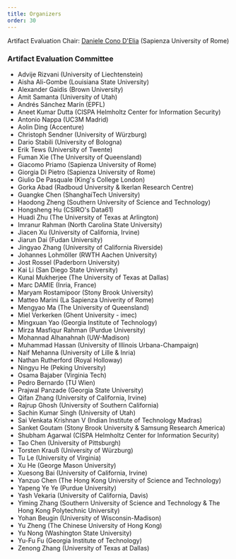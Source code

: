 ```yaml
---
title: Organizers
order: 30
---
```


Artifact Evaluation Chair: [Daniele Cono D'Elia](https://www.diag.uniroma1.it/~delia/) (Sapienza University of Rome)

### Artifact Evaluation Committee

* Advije Rizvani (University of Liechtenstein)
* Aisha Ali-Gombe  (Louisiana State University)
* Alexander Gaidis (Brown University)
* Amit Samanta (University of Utah)
* Andrés Sánchez Marín  (EPFL)
* Aneet Kumar Dutta (CISPA Helmholtz Center for Information Security)
* Antonio Nappa (UC3M Madrid)
* Aolin Ding (Accenture)
* Christoph Sendner (University of Würzburg)
* Dario Stabili (University of Bologna)
* Erik Tews (University of Twente)
* Fuman Xie (The University of Queensland)
* Giacomo Priamo (Sapienza University of Rome)
* Giorgia Di Pietro (Sapienza University of Rome)
* Giulio De Pasquale (King's College London)
* Gorka Abad (Radboud University & Ikerlan Research Centre)
* Guangke Chen (ShanghaiTech University)
* Haodong Zheng (Southern University of Science and Technology)
* Hongsheng Hu (CSIRO's Data61)
* Huadi Zhu (The University of Texas at Arlington)
* Imranur Rahman (North Carolina State University)
* Jiacen Xu (University of California, Irvine)
* Jiarun Dai (Fudan University)
* Jingyao Zhang (University of California Riverside)
* Johannes Lohmöller (RWTH Aachen University)
* Jost Rossel (Paderborn University)
* Kai Li (San Diego State University)
* Kunal Mukherjee (The University of Texas at Dallas)
* Marc DAMIE (Inria, France)
* Maryam  Rostamipoor (Stony Brook University)
* Matteo Marini (La Sapienza Univerity of Rome)
* Mengyao Ma (The University of Queensland)
* Miel Verkerken (Ghent University - imec)
* Mingxuan Yao (Georgia Institute of Technology)
* Mirza Masfiqur Rahman (Purdue University)
* Mohannad Alhanahnah (UW-Madison)
* Muhammad Hassan (University of Illinois Urbana-Champaign)
* Naif Mehanna (University of Lille & Inria)
* Nathan Rutherford (Royal Holloway)
* Ningyu He (Peking University)
* Osama Bajaber (Virginia Tech)
* Pedro Bernardo (TU Wien)
* Prajwal Panzade  (Georgia State University)
* Qifan Zhang (University of California, Irvine)
* Rajrup Ghosh (University of Southern California)
* Sachin Kumar Singh (University of Utah)
* Sai Venkata Krishnan V (Indian Institute of Technology Madras)
* Sanket Goutam (Stony Brook University & Samsung Research America)
* Shubham Agarwal (CISPA Helmholtz Center for Information Security)
* Tao Chen (University of Pittsburgh)
* Torsten Krauß (University of Würzburg)
* Tu Le (University of Virginia)
* Xu He (George Mason University)
* Xuesong Bai (University of California, Irvine)
* Yanzuo Chen (The Hong Kong University of Science and Technology)
* Yapeng Ye Ye (Purdue University)
* Yash Vekaria (University of California, Davis)
* Yiming Zhang (Southern University of Science and Technology & The Hong Kong Polytechnic University)
* Yohan Beugin (University of Wisconsin-Madison)
* Yu Zheng (The Chinese University of Hong Kong)
* Yu Nong (Washington State University)
* Yu-Fu Fu (Georgia Institute of Technology)
* Zenong Zhang (University of Texas at Dallas)